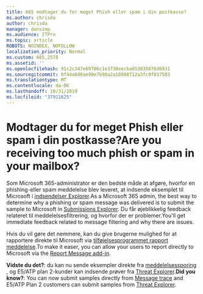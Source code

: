 ```yaml
---
title: 665 modtager du for meget Phish eller spam i din postkasse?
ms.author: chrisda
author: chrisda
manager: dansimp
ms.audience: ITPro
ms.topic: article
ROBOTS: NOINDEX, NOFOLLOW
localization_priority: Normal
ms.custom: 665,2578
ms.assetid: ''
ms.openlocfilehash: 91c2c347e09706c1e3730eecba053035876d6931
ms.sourcegitcommit: 0f44a600ae90e7b98a2a10988712a3fc9f837583
ms.translationtype: MT
ms.contentlocale: da-DK
ms.lasthandoff: 10/31/2019
ms.locfileid: "37911625"
---
```

# <a name="are-you-receiving-too-much-phish-or-spam-in-your-mailbox"></a><span data-ttu-id="3d41d-102">Modtager du for meget Phish eller spam i din postkasse?</span><span class="sxs-lookup"><span data-stu-id="3d41d-102">Are you receiving too much phish or spam in your mailbox?</span></span>

<span data-ttu-id="3d41d-103">Som Microsoft 365-administrator er den bedste måde at afgøre, hvorfor en phishing-eller spam meddelelse blev leveret, at indsende eksemplet til Microsoft i [indsendelser Explorer](https://protection.office.com/reportsubmission).</span><span class="sxs-lookup"><span data-stu-id="3d41d-103">As a Microsoft 365 admin, the best way to determine why a phishing or spam message was delivered is to submit the sample to Microsoft in [Submissions Explorer](https://protection.office.com/reportsubmission).</span></span> <span data-ttu-id="3d41d-104">Du får øjeblikkelig feedback relateret til meddelelsesfiltrering, og hvorfor der er problemer.</span><span class="sxs-lookup"><span data-stu-id="3d41d-104">You'll get immediate feedback related to message filtering and why there are issues.</span></span>

<span data-ttu-id="3d41d-105">Hvis du vil gøre det nemmere, kan du give brugerne mulighed for at rapportere direkte til Microsoft via [tilføjelsesprogrammet rapport meddelelse](https://appsource.microsoft.com/product/office/WA104381180?src=office&tab=Overview).</span><span class="sxs-lookup"><span data-stu-id="3d41d-105">To make it easer, you can allow your users to report directly to Microsoft via the [Report Message add-in](https://appsource.microsoft.com/product/office/WA104381180?src=office&tab=Overview).</span></span>

<span data-ttu-id="3d41d-106">**Vidste du det?**: du kan nu sende eksempler direkte fra [meddelelsessporing](https://protection.office.com/messagetrace) , og E5/ATP plan 2-kunder kan indsende prøver fra [Threat Explorer](https://docs.microsoft.com/microsoft-365/security/office-365-security/threat-explorer).</span><span class="sxs-lookup"><span data-stu-id="3d41d-106">**Did you know?**: You can now submit samples directly from [Message trace](https://protection.office.com/messagetrace) and E5/ATP Plan 2 customers can submit samples from [Threat Explorer](https://docs.microsoft.com/microsoft-365/security/office-365-security/threat-explorer).</span></span>
